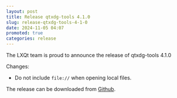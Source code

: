 ```yaml
---
layout: post
title: Release qtxdg-tools 4.1.0
slug: release-qtxdg-tools-4-1-0
date: 2024-11-05 04:07
promoted: true
categories: release
---
```


The LXQt team is proud to announce the release of qtxdg-tools 4.1.0

Changes:

 * Do not include `file://` when opening local files.

The release can be downloaded from [Github](https://github.com/lxqt/qtxdg-tools/releases).
